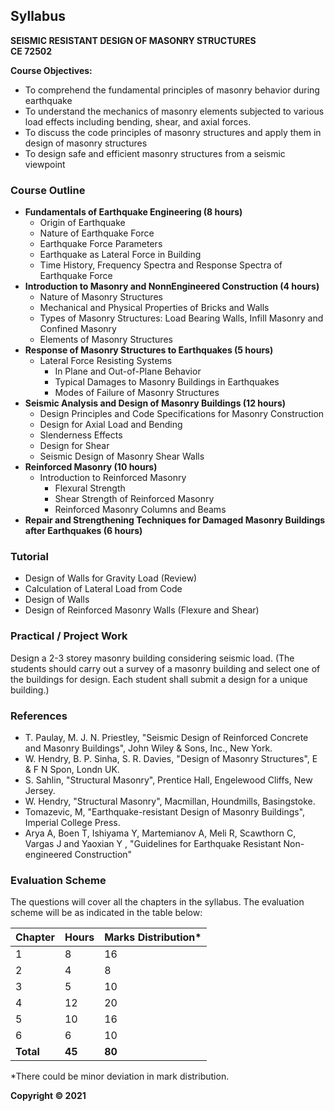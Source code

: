 ## Syllabus

**SEISMIC RESISTANT DESIGN OF MASONRY STRUCTURES<br>
CE 72502**

**Course Objectives:**

* To comprehend the fundamental principles of masonry behavior during earthquake
* To understand the mechanics of masonry elements subjected to various load effects including bending, shear, and axial forces.
* To discuss the code principles of masonry structures and apply them in design of masonry structures
* To design safe and efficient masonry structures from a seismic viewpoint

### Course Outline

* **Fundamentals of Earthquake Engineering (8 hours)**
    * Origin of Earthquake
    * Nature of Earthquake Force
    * Earthquake Force Parameters
    * Earthquake as Lateral Force in Building
    * Time History, Frequency Spectra and Response Spectra of Earthquake Force
* **Introduction to Masonry and NonnEngineered Construction (4 hours)**
    * Nature of Masonry Structures
    * Mechanical and Physical Properties of Bricks and Walls
    * Types of Masonry Structures: Load Bearing Walls, Infill Masonry and Confined Masonry
    * Elements of Masonry Structures
* **Response of Masonry Structures to Earthquakes (5 hours)**
    * Lateral Force Resisting Systems
        * In Plane and Out-of-Plane Behavior
        * Typical Damages to Masonry Buildings in Earthquakes
        * Modes of Failure of Masonry Structures
* **Seismic Analysis and Design of Masonry Buildings (12 hours)**
    * Design Principles and Code Specifications for Masonry Construction
    * Design for Axial Load and Bending
    * Slenderness Effects
    * Design for Shear
    * Seismic Design of Masonry Shear Walls
* **Reinforced Masonry (10 hours)**
    * Introduction to Reinforced Masonry
        * Flexural Strength
        * Shear Strength of Reinforced Masonry
        * Reinforced Masonry Columns and Beams
* **Repair and Strengthening Techniques for Damaged Masonry Buildings after Earthquakes (6 hours)**

### Tutorial

* Design of Walls for Gravity Load (Review)
* Calculation of Lateral Load from Code
* Design of Walls
* Design of Reinforced Masonry Walls (Flexure and Shear)

### Practical / Project Work

Design a 2-3 storey masonry building considering seismic load. 
(The students should carry out a survey of a masonry building and select one of the buildings for design. Each student shall submit a design for a unique building.)

### References

* T. Paulay, M. J. N. Priestley, "Seismic Design of Reinforced Concrete and Masonry Buildings", John Wiley & Sons, Inc., New York.
* W. Hendry, B. P. Sinha, S. R. Davies, "Design of Masonry Structures", E & F N Spon, Londn UK.
* S. Sahlin, "Structural Masonry", Prentice Hall, Engelewood Cliffs, New Jersey.
* W. Hendry, "Structural Masonry", Macmillan, Houndmills, Basingstoke.
* Tomazevic, M, "Earthquake-resistant Design of Masonry Buildings", Imperial College Press.
* Arya A, Boen T, Ishiyama Y, Martemianov A, Meli R, Scawthorn C, Vargas J and Yaoxian Y , "Guidelines for Earthquake Resistant Non-engineered Construction"

### Evaluation Scheme

The questions will cover all the chapters in the syllabus. The evaluation scheme will be as indicated in the table below:

| Chapter | Hours | Marks Distribution* |
|---|---|---|
| 1 | 8 | 16 |
| 2 | 4 | 8 |
| 3 | 5 | 10 |
| 4 | 12 | 20 |
| 5 | 10 | 16 |
| 6 | 6 | 10 |
| **Total** | **45** | **80** |

*There could be minor deviation in mark distribution.

**Copyright &copy; 2021** 
